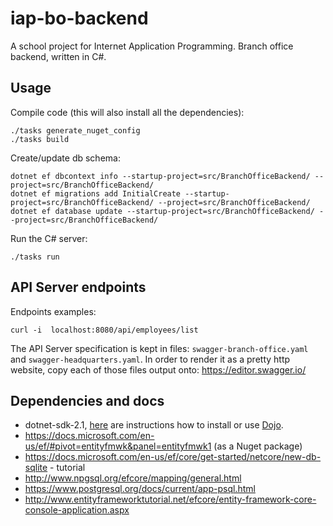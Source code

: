 # iap-bo-backend

A school project for Internet Application Programming.
Branch office backend, written in C#.

## Usage
Compile code (this will also install all the dependencies):
```
./tasks generate_nuget_config
./tasks build
```

Create/update db schema:
```
dotnet ef dbcontext info --startup-project=src/BranchOfficeBackend/ --project=src/BranchOfficeBackend/
dotnet ef migrations add InitialCreate --startup-project=src/BranchOfficeBackend/ --project=src/BranchOfficeBackend/
dotnet ef database update --startup-project=src/BranchOfficeBackend/ --project=src/BranchOfficeBackend/
```

Run the C# server:
```
./tasks run
```

## API Server endpoints

Endpoints examples:
```
curl -i  localhost:8080/api/employees/list
```

The API Server specification is kept in files: `swagger-branch-office.yaml` and `swagger-headquarters.yaml`.
In order to render it as a pretty http website, copy each of those files output onto: https://editor.swagger.io/


## Dependencies and docs
* dotnet-sdk-2.1, [here](https://dotnet.microsoft.com/learn/dotnet/hello-world-tutorial/install) are instructions how to install or use [Dojo](https://github.com/ai-traders/dojo).
* https://docs.microsoft.com/en-us/ef/#pivot=entityfmwk&panel=entityfmwk1 (as a Nuget package)
* https://docs.microsoft.com/en-us/ef/core/get-started/netcore/new-db-sqlite - tutorial
* http://www.npgsql.org/efcore/mapping/general.html
* https://www.postgresql.org/docs/current/app-psql.html
* http://www.entityframeworktutorial.net/efcore/entity-framework-core-console-application.aspx
